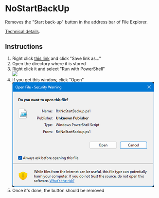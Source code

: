 # NoStartBackUp
Removes the "Start back-up" button in the address bar of File Explorer.

[Technical details](https://github.com/aKrnlThat/NoStartBackup/blob/main/technical.md).

## Instructions
1. Right click [this link](https://raw.githubusercontent.com/WindowsOclock/NoStartBackup/main/NoStartBackup.ps1) and click "Save link as..."
2. Open the directory where it is stored
3. Right click it and select "Run with PowerShell" <br> ![](/readme-pics/Run%20with%20PowerShell.png)
4. If you get this window, click "Open" <br> ![](/readme-pics/Security%20Warning.png)
5. Once it's done, the button should be removed
